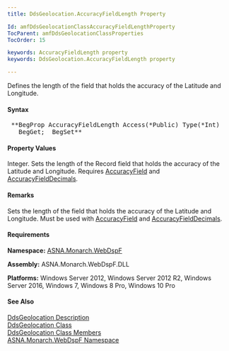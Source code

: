 ```yaml
---
title: DdsGeolocation.AccuracyFieldLength Property

Id: amfDdsGeolocationClassAccuracyFieldLengthProperty
TocParent: amfDdsGeolocationClassProperties
TocOrder: 15

keywords: AccuracyFieldLength property
keywords: DdsGeolocation.AccuracyFieldLength property

---
```


Defines the length of the field that holds the accuracy of the Latitude and Longitude.

#### Syntax
<pre class="prettyprint"> **BegProp AccuracyFieldLength Access(*Public) Type(*Int)
   BegGet;  BegSet** </pre>

#### Property Values
Integer. Sets the length of the Record field that holds the accuracy of the Latitude and Longitude. Requires [AccuracyField](amfDdsGeolocationClassAccuracyFieldProperty.html) and [AccuracyFieldDecimals](amfDdsGeolocationClassAccuracyFieldDecimalsProperty.html).

#### Remarks
Sets the length of the field that holds the accuracy of the Latitude and Longitude. Must be used with [AccuracyField](amfDdsGeolocationClassAccuracyFieldProperty.html) and [AccuracyFieldDecimals](amfDdsGeolocationClassAccuracyFieldDecimalsProperty.html).

#### Requirements
**Namespace:** [ASNA.Monarch.WebDspF](amfWebDspFNamespace.html)

**Assembly:** ASNA.Monarch.WebDspF.DLL

**Platforms:** Windows Server 2012, Windows Server 2012 R2, Windows Server 2016, Windows 7, Windows 8 Pro, Windows 10 Pro

#### See Also
[DdsGeolocation Description](amfUnderstandingGeoloc.html)<br /> [ DdsGeolocation Class](amfDdsGeolocationClass.html) <br /> [ DdsGeolocation Class Members](amfDdsGeolocationClassMembers.html) <br /> [ ASNA.Monarch.WebDspF Namespace](amfWebDspFNamespace.html) 
